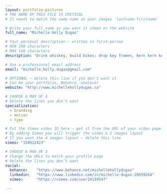 ```yaml
---
layout: portfolio-pictures
# THE NAME OF THIS FILE IS CRITICAL
# It needs to match the same name as your images `lastname-firstname`

# Write your full name as you want it shown on the website
full_name: "Michelle Holly Dugas"

# Your personal description — written in first-person
# MIN 100 characters
# MAX 140 characters
description: "Drink whiskey, build bikes; drop key frames, kern kern kern."

# Use a professional email address
email: "michelle.holly.dugas@gmail.com"

# OPTIONAL — delete this line if you don't want it
# Can be your portfolio, Behance, whatever
website: "http://www.michellehollydugas.ca"

# CHOOSE A MAX OF 3
# Delete the lines you don’t want
specialization:
  - branding
  - motion
  - type

# Put the Vimeo video ID here — get it from the URL of your video page
# By adding Vimeo you will trigger the video & 2 images layout
# If you want the 4 images layout — delete this line
vimeo: "154912423"

# CHOOSE A MAX OF 3
# Change the URLs to match your profile page
# Delete the lines you don’t want
social:
  behance:    "https://www.behance.net/michellehollydugas"
  linkedin:   "https://www.linkedin.com/in/michelle-dugas-26659264"
  vimeo:      "https://vimeo.com/user24159547"

---
```

